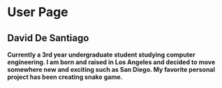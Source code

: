 # User Page
## David De Santiago
**Currently a 3rd year undergraduate student studying computer engineering. I am born and raised in Los Angeles and decided to move somewhere new and exciting such as San Diego. My favorite personal project has been creating snake game.**

